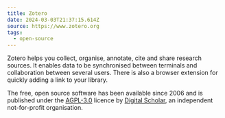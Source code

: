 ```yaml
---
title: Zotero
date: 2024-03-03T21:37:15.614Z
source: https://www.zotero.org
tags:
  - open-source
---
```


Zotero helps you collect, organise, annotate, cite and share research sources. It enables data to be synchronised between terminals and collaboration between several users. There is also a browser extension for quickly adding a link to your library.

The free, open source software has been available since 2006 and is published under the [AGPL-3.0](https://www.gnu.org/licenses/agpl-3.0.html) licence by [Digital Scholar](https://digitalscholar.org), an independent not-for-profit organisation.
